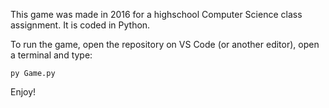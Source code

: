 This game was made in 2016 for a highschool Computer Science class assignment. It is coded in Python. 

To run the game, open the repository on VS Code (or another editor), open a terminal and type:

`py Game.py`

Enjoy!
